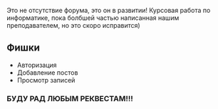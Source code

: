 Это не отсутствие форума, это он в развитии!
Курсовая работа по информатике, пока болбшей частью написанная нашим преподавателем, но это скоро исправится)

## Фишки
+ Авторизация
+ Добавление постов
+ Просмотр записей

### БУДУ РАД ЛЮБЫМ РЕКВЕСТАМ!!!
